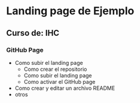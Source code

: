 # Landing page de Ejemplo
## Curso de: IHC
### GitHub Page

- Como subir el landing page
	- Como crear el repositorio
	- Como subir el landing page
	- Como activar el GitHub page
- Como crear y editar un archivo README
- otros
